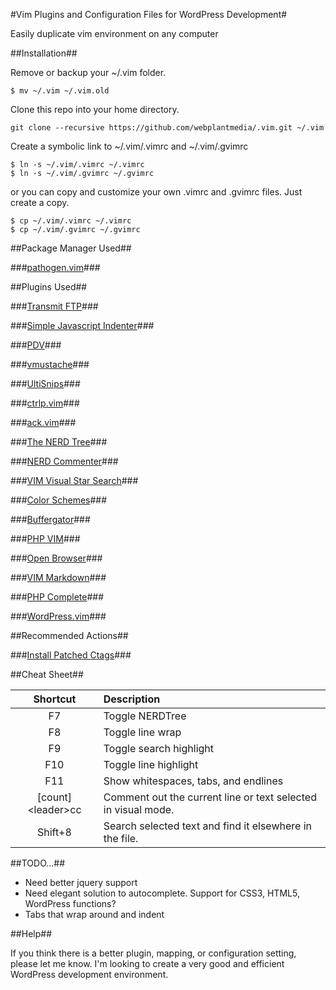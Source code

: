 #Vim Plugins and Configuration Files for WordPress Development#

Easily duplicate vim environment on any computer

##Installation##

Remove or backup your ~/.vim folder.

```
$ mv ~/.vim ~/.vim.old
```

Clone this repo into your home directory.

```
git clone --recursive https://github.com/webplantmedia/.vim.git ~/.vim
```

Create a symbolic link to ~/.vim/.vimrc and ~/.vim/.gvimrc

```
$ ln -s ~/.vim/.vimrc ~/.vimrc
$ ln -s ~/.vim/.gvimrc ~/.gvimrc
```

or you can copy and customize your own .vimrc and .gvimrc files. Just create a copy.

```
$ cp ~/.vim/.vimrc ~/.vimrc
$ cp ~/.vim/.gvimrc ~/.gvimrc
```

##Package Manager Used##

###[pathogen.vim](https://github.com/tpope/vim-pathogen)###

##Plugins Used##

###[Transmit FTP](https://github.com/webplantmedia/transmit-ftp)###

###[Simple Javascript Indenter](https://github.com/jiangmiao/simple-javascript-indenter)###

###[PDV](https://github.com/tobyS/pdv)###

###[vmustache](https://github.com/tobyS/vmustache)###

###[UltiSnips](https://github.com/SirVer/ultisnips)###

###[ctrlp.vim](https://github.com/kien/ctrlp.vim)###

###[ack.vim](https://github.com/mileszs/ack.vim)###

###[The NERD Tree](https://github.com/scrooloose/nerdtree)###

###[NERD Commenter](https://github.com/scrooloose/nerdcommenter)###

###[VIM Visual Star Search](https://github.com/nelstrom/vim-visual-star-search)###

###[Color Schemes](https://github.com/flazz/vim-colorschemes.git)###

###[Buffergator](https://github.com/jeetsukumaran/vim-buffergator)###

###[PHP VIM](https://github.com/StanAngeloff/php.vim)###

###[Open Browser](https://github.com/tyru/open-browser.vim)###

###[VIM Markdown](https://github.com/tpope/vim-markdown)###

###[PHP Complete](https://github.com/shawncplus/phpcomplete.vim)###

###[WordPress.vim](https://github.com/dsawardekar/wordpress.vim)###

##Recommended Actions##

###[Install Patched Ctags](https://github.com/shawncplus/phpcomplete.vim/wiki/Patched-ctags)###

##Cheat Sheet##

| Shortcut  | Description |
| :------------: |:----------------|
| F7 | Toggle NERDTree |
| F8 | Toggle line wrap |
| F9 | Toggle search highlight |
| F10 | Toggle line highlight |
| F11 | Show whitespaces, tabs, and endlines |
| [count]\<leader\>cc | Comment out the current line or text selected in visual mode. |
| Shift+8 | Search selected text and find it elsewhere in the file. |

##TODO...##

* Need better jquery support
* Need elegant solution to autocomplete. Support for CSS3, HTML5, WordPress functions?
* Tabs that wrap around and indent

##Help##

If you think there is a better plugin, mapping, or configuration setting, please let me know. I'm looking to create a very good and efficient WordPress development environment.
